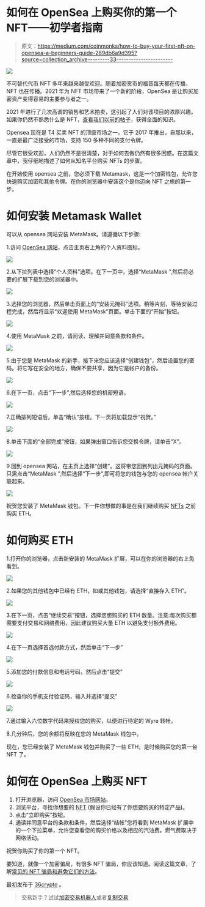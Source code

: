 # 如何在 OpenSea 上购买你的第一个 NFT——初学者指南

> 原文：<https://medium.com/coinmonks/how-to-buy-your-first-nft-on-opensea-a-beginners-guide-289db6a9d395?source=collection_archive---------33----------------------->

![](img/b52eefe6b9d5ade3c9ca0de2058a1807.png)

不可替代代币 NFT 多年来越来越受欢迎。随着加密货币的福音每天都在传播，NFT 也在传播。2021 年为 NFT 市场带来了一个新的阶段，OpenSea 是让购买加密资产变得容易的主要参与者之一。

2021 年进行了几次高调的销售和艺术拍卖，这引起了人们对该项目的浓厚兴趣。如果你仍然不熟悉什么是 NFT，[查看我们以前的帖子](https://36crypto.com/nftnon-fungible-token/)，获得全面的知识。

Opensea 现在是 T4 买卖 NFT 的顶级市场之一。它于 2017 年推出，自那以来，一直是最广泛接受的市场，支持 150 多种不同的支付令牌。

尽管它很受欢迎，人们仍然不是很清楚，对于如何去做仍然有很多困惑。在这篇文章中，我仔细地描述了如何从知名平台购买 NFTs 的步骤。

在开始使用 opensea 之前，您必须下载 Metamask，这是一个加密钱包，允许您快速购买加密和其他令牌。在你的浏览器中安装这个是你迈向 NFT 之旅的第一步。

# 如何安装 Metamask Wallet

可以从 opensea 网站安装 MetaMask。请遵循以下步骤:

1.访问 [OpenSea 网站](https://opensea.com/)，点击主页右上角的个人资料图标。

![](img/2b5b2f3b2e87a18c655b8be4eae01556.png)

2.从下拉列表中选择“个人资料”选项。在下一页中，选择“MetaMask ”,然后将必要的扩展下载到您的浏览器中。

![](img/be702d2fbfd29c4cf38f4724ce3b23b4.png)

3.选择您的浏览器，然后单击页面上的“安装元掩码”选项。稍等片刻，等待安装过程完成，然后将显示“欢迎使用 MetaMask”页面。单击下面的“开始”按钮。

![](img/cf659c6bc02d602bcfa3a8993fe12229.png)

4.使用 MetaMask 之前，请阅读、理解并同意条款和条件。

![](img/bf42a85d396f36fa38cb68aab5430ead.png)

5.由于您是 MetaMask 的新手，接下来您应该选择“创建钱包”，然后设置您的密码。将它写在安全的地方，确保不要共享，因为它是帐户的备份。

![](img/a7142b2a72bd24cd1eb426b3014b5628.png)

6.在下一页，点击“下一步”,然后选择您的机密短语。

![](img/0b1493cda6d2aab6376b89ee5a0a84c9.png)

7.正确排列短语后，单击“确认”按钮。下一页将加载显示“祝贺。”

![](img/4870c130ac53d6012b01607d4a4853b4.png)

8.单击下面的“全部完成”按钮，如果弹出窗口告诉您交换令牌，请单击“X”。

![](img/2e69108656c310e3d52cf3a516c075ec.png)

9.回到 opensea 网站，在主页上选择“创建”。这将带您回到列出元掩码的页面。只需点击“MetaMask ”,然后选择“下一步”,即可将您的钱包与您的 opensea 帐户关联起来。

![](img/200bdc86505722a2638dceeaacceefc6.png)

祝贺您安装了 MetaMask 钱包。下一件你想做的事是在我们继续购买 [NFTs](https://36crypto.com/nftnon-fungible-token/) 之前购买 ETH。

# 如何购买 ETH

1.打开你的浏览器，点击新安装的 MetaMask 扩展，可以在你的浏览器的右上角看到。

![](img/b08290ae8f5568905ecc7ff09e3149e4.png)

2.如果您的其他钱包中已经有 ETH，如或其他钱包，请选择“直接存入 ETH”。

![](img/018c55f7c7f957a4586862ffb1259c68.png)

3.在下一页，点击“继续交易”按钮，选择您想购买的 ETH 数量。注意:每次购买都需要支付交易和网络费用，因此建议购买大量 ETH 以避免支付额外费用。

![](img/9c96a1ac0550e798f52dab72b8e0cc73.png)

4.在下一页选择首选付款方式，然后单击“下一步”

![](img/479f061e9e2758b9390c64bed01665b3.png)

5.添加您的付款信息和电话号码，然后点击“提交”

![](img/db29df6f296043fe523301d3dc609fb9.png)

6.检查你的手机支付验证码，输入并选择“提交”

![](img/87d1bda8e9d191f7b2c29a51b19f0aef.png)

7.通过输入六位数字代码来授权您的购买，以便进行待定的 Wyre 转帐。

8.几分钟后，您的余额将反映在您的 MetaMask 钱包中。

现在，您已经安装了 MetaMask 钱包并购买了一些 ETH，是时候购买您的第一台 NFT 了。

# 如何在 OpenSea 上购买 NFT

1.  打开浏览器，访问 [OpenSea 市场网站](https://opensea.io/)。
2.  浏览平台，寻找你想要的 [NFT](https://36crypto.com/nftnon-fungible-token/) (假设你已经有了你想要购买的特定产品)。
3.  点击“立即购买”按钮。
4.  通读并同意平台的条款和条件，然后选择“结帐”您将看到 MetaMask 扩展中的一个下拉菜单，允许您查看您的购买价格以及相应的汽油费。燃气费取决于网络活动。

祝贺你购买了你的第一个 NFT。

要知道，就像一个加密骗局，有很多 NFT 骗局，你应该知道。阅读这篇文章，了解[常见的 NFT 骗局和避免它们的方法](https://36crypto.com/common-nft-scams-and-8-ways-to-avoid-them/)。

最初发布于 [36crypto](https://36crypto.com/how-to-buy-your-first-nft-on-opensea-a-beginners-guide/) 。

> 交易新手？试试[加密交易机器人](/coinmonks/crypto-trading-bot-c2ffce8acb2a)或者[复制交易](/coinmonks/top-10-crypto-copy-trading-platforms-for-beginners-d0c37c7d698c)